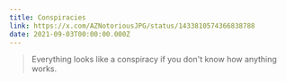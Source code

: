 ```yaml
---
title: Conspiracies
link: https://x.com/AZNotoriousJPG/status/1433810574366838788
date: 2021-09-03T00:00:00.000Z
---
```


> Everything looks like a conspiracy if you don't know how anything works.